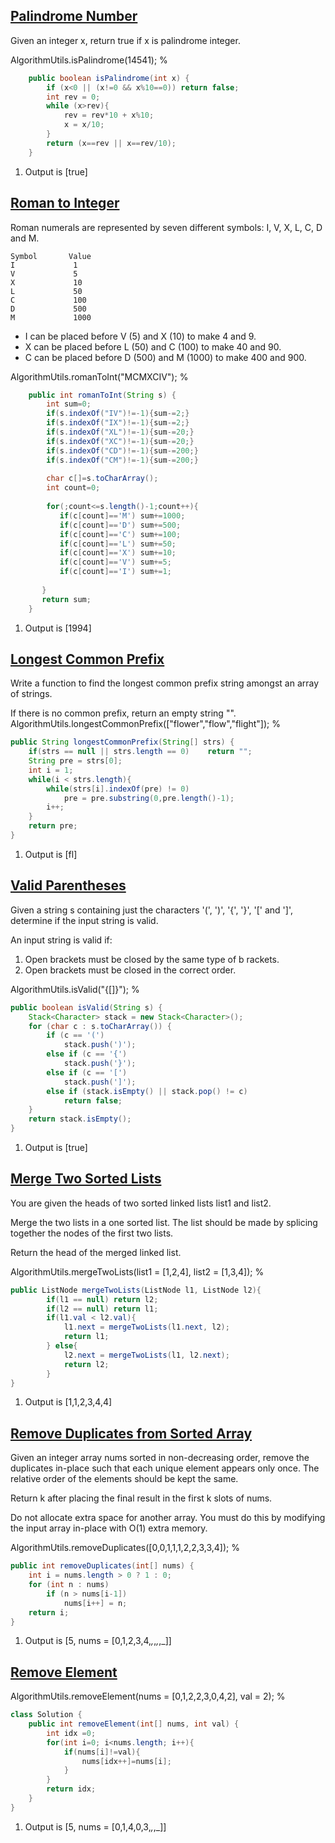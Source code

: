 ## [Palindrome Number](https://leetcode.com/problems/palindrome-number/)
Given an integer x, return true if x is palindrome integer.

AlgorithmUtils.isPalindrome(14541);
%

```java
	public boolean isPalindrome(int x) {
		if (x<0 || (x!=0 && x%10==0)) return false;
		int rev = 0;
		while (x>rev){
			rev = rev*10 + x%10;
			x = x/10;
		}
		return (x==rev || x==rev/10);
	}
```
1. Output is [true]

## [Roman to Integer](https://leetcode.com/problems/roman-to-integer/)
Roman numerals are represented by seven different symbols: I, V, X, L, C, D and M.
```
Symbol       Value
I             1
V             5
X             10
L             50
C             100
D             500
M             1000
```
- I can be placed before V (5) and X (10) to make 4 and 9. 
- X can be placed before L (50) and C (100) to make 40 and 90. 
- C can be placed before D (500) and M (1000) to make 400 and 900.

AlgorithmUtils.romanToInt("MCMXCIV");
%

```java
	public int romanToInt(String s) {
		int sum=0;
		if(s.indexOf("IV")!=-1){sum-=2;}
		if(s.indexOf("IX")!=-1){sum-=2;}
		if(s.indexOf("XL")!=-1){sum-=20;}
		if(s.indexOf("XC")!=-1){sum-=20;}
		if(s.indexOf("CD")!=-1){sum-=200;}
		if(s.indexOf("CM")!=-1){sum-=200;}
		
		char c[]=s.toCharArray();
		int count=0;
		
		for(;count<=s.length()-1;count++){
		   if(c[count]=='M') sum+=1000;
		   if(c[count]=='D') sum+=500;
		   if(c[count]=='C') sum+=100;
		   if(c[count]=='L') sum+=50;
		   if(c[count]=='X') sum+=10;
		   if(c[count]=='V') sum+=5;
		   if(c[count]=='I') sum+=1;
		   
	   }
	   return sum;   
	}
```
1. Output is [1994]

## [Longest Common Prefix](https://leetcode.com/problems/longest-common-prefix/)
Write a function to find the longest common prefix string amongst an array of strings.

If there is no common prefix, return an empty string "".
AlgorithmUtils.longestCommonPrefix(["flower","flow","flight"]);
%

```java
public String longestCommonPrefix(String[] strs) {
    if(strs == null || strs.length == 0)    return "";
    String pre = strs[0];
    int i = 1;
    while(i < strs.length){
        while(strs[i].indexOf(pre) != 0)
            pre = pre.substring(0,pre.length()-1);
        i++;
    }
    return pre;
}
```
1. Output is [fl]

## [Valid Parentheses](https://leetcode.com/problems/valid-parentheses/)
Given a string s containing just the characters '(', ')', '{', '}', '[' and ']', determine if the input string is valid.

An input string is valid if:
1) Open brackets must be closed by the same type of b
rackets.
2) Open brackets must be closed in the correct order.

AlgorithmUtils.isValid("{[]}");
%

```java
public boolean isValid(String s) {
	Stack<Character> stack = new Stack<Character>();
	for (char c : s.toCharArray()) {
		if (c == '(')
			stack.push(')');
		else if (c == '{')
			stack.push('}');
		else if (c == '[')
			stack.push(']');
		else if (stack.isEmpty() || stack.pop() != c)
			return false;
	}
	return stack.isEmpty();
}
```
1. Output is [true]


## [Merge Two Sorted Lists](https://leetcode.com/problems/merge-two-sorted-lists/)
You are given the heads of two sorted linked lists list1 and list2.

Merge the two lists in a one sorted list. The list should be made by splicing together the nodes of the first two lists.

Return the head of the merged linked list.

AlgorithmUtils.mergeTwoLists(list1 = [1,2,4], list2 = [1,3,4]);
%

```java
public ListNode mergeTwoLists(ListNode l1, ListNode l2){
		if(l1 == null) return l2;
		if(l2 == null) return l1;
		if(l1.val < l2.val){
			l1.next = mergeTwoLists(l1.next, l2);
			return l1;
		} else{
			l2.next = mergeTwoLists(l1, l2.next);
			return l2;
		}
}
```
1. Output is [1,1,2,3,4,4]

## [Remove Duplicates from Sorted Array](https://leetcode.com/problems/remove-duplicates-from-sorted-array/)
Given an integer array nums sorted in non-decreasing order, remove the duplicates in-place such that each unique element appears only once. The relative order of the elements should be kept the same.

Return k after placing the final result in the first k slots of nums.

Do not allocate extra space for another array. You must do this by modifying the input array in-place with O(1) extra memory.
 
AlgorithmUtils.removeDuplicates([0,0,1,1,1,2,2,3,3,4]);
%

```java
public int removeDuplicates(int[] nums) {
    int i = nums.length > 0 ? 1 : 0;
    for (int n : nums)
        if (n > nums[i-1])
            nums[i++] = n;
    return i;
}
```
1. Output is [5, nums = [0,1,2,3,4,_,_,_,_,_]]


## [Remove Element](https://leetcode.com/problems/remove-element/)
AlgorithmUtils.removeElement(nums = [0,1,2,2,3,0,4,2], val = 2);
%

```java
class Solution {
    public int removeElement(int[] nums, int val) {
        int idx =0;
        for(int i=0; i<nums.length; i++){
            if(nums[i]!=val){
				nums[idx++]=nums[i];
			}
        }
        return idx;
    }
}
```
1. Output is [5, nums = [0,1,4,0,3,_,_,_]]


